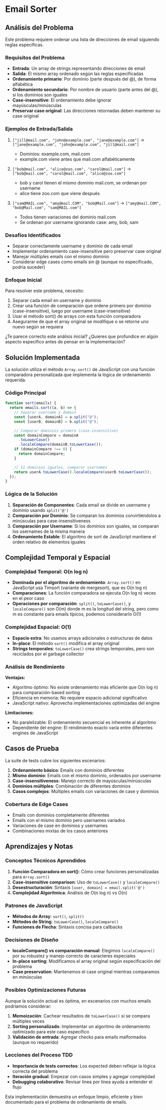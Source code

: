 # Email Sorter

## Análisis del Problema

Este problema requiere ordenar una lista de direcciones de email siguiendo reglas específicas.

### Requisitos del Problema

- **Entrada**: Un array de strings representando direcciones de email
- **Salida**: El mismo array ordenado según las reglas especificadas
- **Ordenamiento primario**: Por dominio (parte después del @), de forma alfabética
- **Ordenamiento secundario**: Por nombre de usuario (parte antes del @), si los dominios son iguales
- **Case-insensitive**: El ordenamiento debe ignorar mayúsculas/minúsculas
- **Preservar case original**: Las direcciones retornadas deben mantener su case original

### Ejemplos de Entrada/Salida

1. `["jill@mail.com", "john@example.com", "jane@example.com"]` → `["jane@example.com", "john@example.com", "jill@mail.com"]`

   - Dominios: example.com, mail.com
   - example.com viene antes que mail.com alfabéticamente

2. `["bob@mail.com", "alice@zoo.com", "carol@mail.com"]` → `["bob@mail.com", "carol@mail.com", "alice@zoo.com"]`

   - bob y carol tienen el mismo dominio mail.com, se ordenan por username
   - alice tiene zoo.com que viene después

3. `["sam@MAIL.com", "amy@mail.COM", "bob@Mail.com"]` → `["amy@mail.COM", "bob@Mail.com", "sam@MAIL.com"]`
   - Todos tienen variaciones del dominio mail.com
   - Se ordenan por username ignorando case: amy, bob, sam

### Desafíos Identificados

- Separar correctamente username y dominio de cada email
- Implementar ordenamiento case-insensitive pero preservar case original
- Manejar múltiples emails con el mismo dominio
- Considerar edge cases como emails sin @ (aunque no especificado, podría suceder)

### Enfoque Inicial

Para resolver este problema, necesito:

1. Separar cada email en username y dominio
2. Crear una función de comparación que ordene primero por dominio (case-insensitive), luego por username (case-insensitive)
3. Usar el método sort() de arrays con esta función comparadora
4. Asegurarme de que el array original se modifique o se retorne uno nuevo según se requiera

¿Te parece correcto este análisis inicial? ¿Quieres que profundice en algún aspecto específico antes de pensar en la implementación?

## Solución Implementada

La solución utiliza el método `Array.sort()` de JavaScript con una función comparadora personalizada que implementa la lógica de ordenamiento requerida.

### Código Principal

```javascript
function sort(emails) {
  return emails.sort((a, b) => {
    // Separar username y domain
    const [userA, domainA] = a.split("@");
    const [userB, domainB] = b.split("@");

    // Comparar dominios primero (case-insensitive)
    const domainCompare = domainA
      .toLowerCase()
      .localeCompare(domainB.toLowerCase());
    if (domainCompare !== 0) {
      return domainCompare;
    }

    // Si dominios iguales, comparar usernames
    return userA.toLowerCase().localeCompare(userB.toLowerCase());
  });
}
```

### Lógica de la Solución

1. **Separación de Componentes**: Cada email se divide en username y dominio usando `split('@')`
2. **Comparación por Dominio**: Se comparan los dominios convirtiéndolos a minúsculas para case-insensitiveness
3. **Comparación por Username**: Si los dominios son iguales, se comparan los usernames de la misma manera
4. **Ordenamiento Estable**: El algoritmo de sort de JavaScript mantiene el orden relativo de elementos iguales

## Complejidad Temporal y Espacial

### Complejidad Temporal: O(n log n)

- **Dominada por el algoritmo de ordenamiento**: `Array.sort()` en JavaScript usa Timsort (variante de mergesort), que es O(n log n)
- **Comparaciones**: La función comparadora se ejecuta O(n log n) veces en el peor caso
- **Operaciones por comparación**: `split()`, `toLowerCase()`, y `localeCompare()` son O(m) donde m es la longitud del string, pero como m es constante para emails típicos, podemos considerarlo O(1)

### Complejidad Espacial: O(1)

- **Espacio extra**: No usamos arrays adicionales o estructuras de datos
- **In-place**: El método `sort()` modifica el array original
- **Strings temporales**: `toLowerCase()` crea strings temporales, pero son reciclados por el garbage collector

### Análisis de Rendimiento

**Ventajas:**

- Algoritmo óptimo: No existe ordenamiento más eficiente que O(n log n) para comparación-based sorting
- Eficiencia en memoria: No requiere espacio adicional significativo
- JavaScript nativo: Aprovecha implementaciones optimizadas del engine

**Limitaciones:**

- No paralelizable: El ordenamiento secuencial es inherente al algoritmo
- Dependiente del engine: El rendimiento exacto varía entre diferentes engines de JavaScript

## Casos de Prueba

La suite de tests cubre los siguientes escenarios:

1. **Ordenamiento básico**: Emails con dominios diferentes
2. **Mismo dominio**: Emails con el mismo dominio, ordenados por username
3. **Case-insensitiveness**: Manejo correcto de mayúsculas/minúsculas
4. **Dominios múltiples**: Combinación de diferentes dominios
5. **Casos complejos**: Múltiples emails con variaciones de case y dominios

### Cobertura de Edge Cases

- Emails con dominios completamente diferentes
- Emails con el mismo dominio pero usernames variados
- Variaciones de case en dominios y usernames
- Combinaciones mixtas de los casos anteriores

## Aprendizajes y Notas

### Conceptos Técnicos Aprendidos

1. **Función Comparadora en sort()**: Cómo crear funciones personalizadas para `Array.sort()`
2. **Case-insensitive comparison**: Uso de `toLowerCase()` y `localeCompare()`
3. **Desestructuración**: Sintaxis `[user, domain] = email.split('@')`
4. **Complejidad Algorítmica**: Análisis de O(n log n) vs O(n)

### Patrones de JavaScript

- **Métodos de Array**: `sort()`, `split()`
- **Métodos de String**: `toLowerCase()`, `localeCompare()`
- **Funciones de Flecha**: Sintaxis concisa para callbacks

### Decisiones de Diseño

- **localeCompare() vs comparación manual**: Elegimos `localeCompare()` por su robustez y manejo correcto de caracteres especiales
- **In-place sorting**: Modificamos el array original según especificación del problema
- **Case preservation**: Mantenemos el case original mientras comparamos en minúsculas

### Posibles Optimizaciones Futuras

Aunque la solución actual es óptima, en escenarios con muchos emails podríamos considerar:

1. **Memoización**: Cachear resultados de `toLowerCase()` si se compara múltiples veces
2. **Sorting personalizado**: Implementar un algoritmo de ordenamiento optimizado para este caso específico
3. **Validación de entrada**: Agregar checks para emails malformados (aunque no requerido)

### Lecciones del Proceso TDD

- **Importancia de tests correctos**: Los expected deben reflejar la lógica correcta del problema
- **Iteración gradual**: Empezar con casos simples y agregar complejidad
- **Debugging colaborativo**: Revisar línea por línea ayuda a entender el flujo

Esta implementación demuestra un enfoque limpio, eficiente y bien documentado para el problema de ordenamiento de emails.
